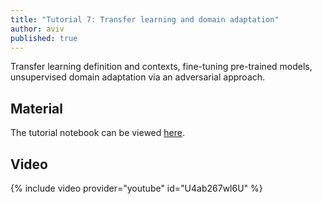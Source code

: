 ```yaml
---
title: "Tutorial 7: Transfer learning and domain adaptation"
author: aviv
published: true
---
```


Transfer learning definition and contexts, fine-tuning pre-trained models,
unsupervised domain adaptation via an adversarial approach.

## Material

The tutorial notebook can be viewed [here](https://nbviewer.jupyter.org/github/vistalab-technion/cs236781-tutorials/blob/master/t07/tutorial7-TL_DA.ipynb).

## Video

{% include video provider="youtube" id="U4ab267wl6U" %}

